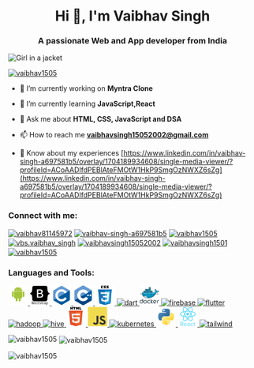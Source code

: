 <h1 align="center">Hi 👋, I'm Vaibhav Singh</h1>
<h3 align="center">A passionate Web and App developer from India</h3>
<img src="[[https://raw.githubusercontent.com/gist/vininjr/d29bb07bdadb41e4b0923bc8fa748b1a/raw/88f20c9d749d756be63f22b09f3c4ac570bc5101/programming.gif](https://cdn.dribbble.com/users/730703/screenshots/6581243/avento.gif)](https://cdn.dribbble.com/users/730703/screenshots/6581243/avento.gif)" alt="Girl in a jacket"  >


<p align="left"> <a href="https://github.com/ryo-ma/github-profile-trophy"><img src="https://github-profile-trophy.vercel.app/?username=vaibhav1505" alt="vaibhav1505" /></a> </p>

- 🔭 I’m currently working on **Myntra Clone**

- 🌱 I’m currently learning **JavaScript,React**

- 💬 Ask me about **HTML, CSS, JavaScript and DSA**

- 📫 How to reach me **vaibhavsingh15052002@gmail.com**

- 📄 Know about my experiences [https://www.linkedin.com/in/vaibhav-singh-a697581b5/overlay/1704189934608/single-media-viewer/?profileId=ACoAADIfdPEBlAteFMOtW1HkP9SmgOzNWXZ6sZg](https://www.linkedin.com/in/vaibhav-singh-a697581b5/overlay/1704189934608/single-media-viewer/?profileId=ACoAADIfdPEBlAteFMOtW1HkP9SmgOzNWXZ6sZg)

<h3 align="left">Connect with me:</h3>
<p align="left">
<a href="https://twitter.com/vaibhav81145972" target="blank"><img align="center" src="https://raw.githubusercontent.com/rahuldkjain/github-profile-readme-generator/master/src/images/icons/Social/twitter.svg" alt="vaibhav81145972" height="30" width="40" /></a>
<a href="https://linkedin.com/in/vaibhav-singh-a697581b5" target="blank"><img align="center" src="https://raw.githubusercontent.com/rahuldkjain/github-profile-readme-generator/master/src/images/icons/Social/linked-in-alt.svg" alt="vaibhav-singh-a697581b5" height="30" width="40" /></a>
<a href="https://kaggle.com/vaibhav1505" target="blank"><img align="center" src="https://raw.githubusercontent.com/rahuldkjain/github-profile-readme-generator/master/src/images/icons/Social/kaggle.svg" alt="vaibhav1505" height="30" width="40" /></a>
<a href="https://instagram.com/vbs.vaibhav_singh" target="blank"><img align="center" src="https://raw.githubusercontent.com/rahuldkjain/github-profile-readme-generator/master/src/images/icons/Social/instagram.svg" alt="vbs.vaibhav_singh" height="30" width="40" /></a>
<a href="https://medium.com/vaibhavsingh15052002" target="blank"><img align="center" src="https://raw.githubusercontent.com/rahuldkjain/github-profile-readme-generator/master/src/images/icons/Social/medium.svg" alt="vaibhavsingh15052002" height="30" width="40" /></a>
<a href="https://www.hackerrank.com/vaibhavsingh1501" target="blank"><img align="center" src="https://raw.githubusercontent.com/rahuldkjain/github-profile-readme-generator/master/src/images/icons/Social/hackerrank.svg" alt="vaibhavsingh1501" height="30" width="40" /></a>
<a href="https://www.leetcode.com/vaibhav1505" target="blank"><img align="center" src="https://raw.githubusercontent.com/rahuldkjain/github-profile-readme-generator/master/src/images/icons/Social/leet-code.svg" alt="vaibhav1505" height="30" width="40" /></a>
</p>

<h3 align="left">Languages and Tools:</h3>
<p align="left"> <a href="https://developer.android.com" target="_blank" rel="noreferrer"> <img src="https://raw.githubusercontent.com/devicons/devicon/master/icons/android/android-original-wordmark.svg" alt="android" width="40" height="40"/> </a> <a href="https://getbootstrap.com" target="_blank" rel="noreferrer"> <img src="https://raw.githubusercontent.com/devicons/devicon/master/icons/bootstrap/bootstrap-plain-wordmark.svg" alt="bootstrap" width="40" height="40"/> </a> <a href="https://www.cprogramming.com/" target="_blank" rel="noreferrer"> <img src="https://raw.githubusercontent.com/devicons/devicon/master/icons/c/c-original.svg" alt="c" width="40" height="40"/> </a> <a href="https://www.w3schools.com/cpp/" target="_blank" rel="noreferrer"> <img src="https://raw.githubusercontent.com/devicons/devicon/master/icons/cplusplus/cplusplus-original.svg" alt="cplusplus" width="40" height="40"/> </a> <a href="https://www.w3schools.com/css/" target="_blank" rel="noreferrer"> <img src="https://raw.githubusercontent.com/devicons/devicon/master/icons/css3/css3-original-wordmark.svg" alt="css3" width="40" height="40"/> </a> <a href="https://dart.dev" target="_blank" rel="noreferrer"> <img src="https://www.vectorlogo.zone/logos/dartlang/dartlang-icon.svg" alt="dart" width="40" height="40"/> </a> <a href="https://www.docker.com/" target="_blank" rel="noreferrer"> <img src="https://raw.githubusercontent.com/devicons/devicon/master/icons/docker/docker-original-wordmark.svg" alt="docker" width="40" height="40"/> </a> <a href="https://firebase.google.com/" target="_blank" rel="noreferrer"> <img src="https://www.vectorlogo.zone/logos/firebase/firebase-icon.svg" alt="firebase" width="40" height="40"/> </a> <a href="https://flutter.dev" target="_blank" rel="noreferrer"> <img src="https://www.vectorlogo.zone/logos/flutterio/flutterio-icon.svg" alt="flutter" width="40" height="40"/> </a> <a href="https://hadoop.apache.org/" target="_blank" rel="noreferrer"> <img src="https://www.vectorlogo.zone/logos/apache_hadoop/apache_hadoop-icon.svg" alt="hadoop" width="40" height="40"/> </a> <a href="https://hive.apache.org/" target="_blank" rel="noreferrer"> <img src="https://www.vectorlogo.zone/logos/apache_hive/apache_hive-icon.svg" alt="hive" width="40" height="40"/> </a> <a href="https://www.w3.org/html/" target="_blank" rel="noreferrer"> <img src="https://raw.githubusercontent.com/devicons/devicon/master/icons/html5/html5-original-wordmark.svg" alt="html5" width="40" height="40"/> </a> <a href="https://developer.mozilla.org/en-US/docs/Web/JavaScript" target="_blank" rel="noreferrer"> <img src="https://raw.githubusercontent.com/devicons/devicon/master/icons/javascript/javascript-original.svg" alt="javascript" width="40" height="40"/> </a> <a href="https://kubernetes.io" target="_blank" rel="noreferrer"> <img src="https://www.vectorlogo.zone/logos/kubernetes/kubernetes-icon.svg" alt="kubernetes" width="40" height="40"/> </a> <a href="https://www.python.org" target="_blank" rel="noreferrer"> <img src="https://raw.githubusercontent.com/devicons/devicon/master/icons/python/python-original.svg" alt="python" width="40" height="40"/> </a> <a href="https://reactjs.org/" target="_blank" rel="noreferrer"> <img src="https://raw.githubusercontent.com/devicons/devicon/master/icons/react/react-original-wordmark.svg" alt="react" width="40" height="40"/> </a> <a href="https://tailwindcss.com/" target="_blank" rel="noreferrer"> <img src="https://www.vectorlogo.zone/logos/tailwindcss/tailwindcss-icon.svg" alt="tailwind" width="40" height="40"/> </a> </p>

<p><img align="left" src="https://github-readme-stats.vercel.app/api/top-langs?username=vaibhav1505&show_icons=true&locale=en&layout=compact" alt="vaibhav1505" /></p>

<p>&nbsp;<img align="center" src="https://github-readme-stats.vercel.app/api?username=vaibhav1505&show_icons=true&locale=en" alt="vaibhav1505" /></p>

<p><img align="center" src="https://github-readme-streak-stats.herokuapp.com/?user=vaibhav1505&" alt="vaibhav1505" /></p>
